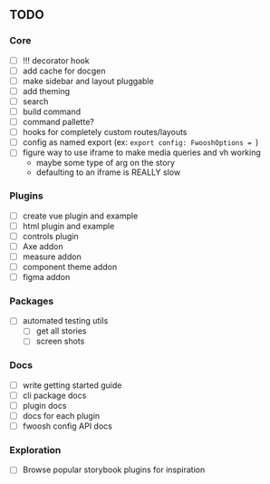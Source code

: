 ## TODO

### Core

- [ ] !!! decorator hook
- [ ] add cache for docgen
- [ ] make sidebar and layout pluggable
- [ ] add theming
- [ ] search
- [ ] build command
- [ ] command pallette?
- [ ] hooks for completely custom routes/layouts
- [ ] config as named export (ex: `export config: FwooshOptions = `)
- [ ] figure way to use iframe to make media queries and vh working
  - maybe some type of arg on the story
  - defaulting to an iframe is REALLY slow

### Plugins

- [ ] create vue plugin and example
- [ ] html plugin and example
- [ ] controls plugin
- [ ] Axe addon
- [ ] measure addon
- [ ] component theme addon
- [ ] figma addon

### Packages

- [ ] automated testing utils
  - [ ] get all stories
  - [ ] screen shots

### Docs

- [ ] write getting started guide
- [ ] cli package docs
- [ ] plugin docs
- [ ] docs for each plugin
- [ ] fwoosh config API docs

### Exploration

- [ ] Browse popular storybook plugins for inspiration
